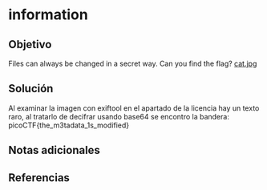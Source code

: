 # information

## Objetivo
Files can always be changed in a secret way. Can you find the flag? [cat.jpg](https://mercury.picoctf.net/static/c28a959c5605d5f67480d5dd3a77f302/cat.jpg)

## Solución
Al examinar la imagen con exiftool en el apartado de la licencia hay un texto raro, al tratarlo de decifrar usando base64 se encontro la bandera: picoCTF{the_m3tadata_1s_modified}

## Notas adicionales




## Referencias